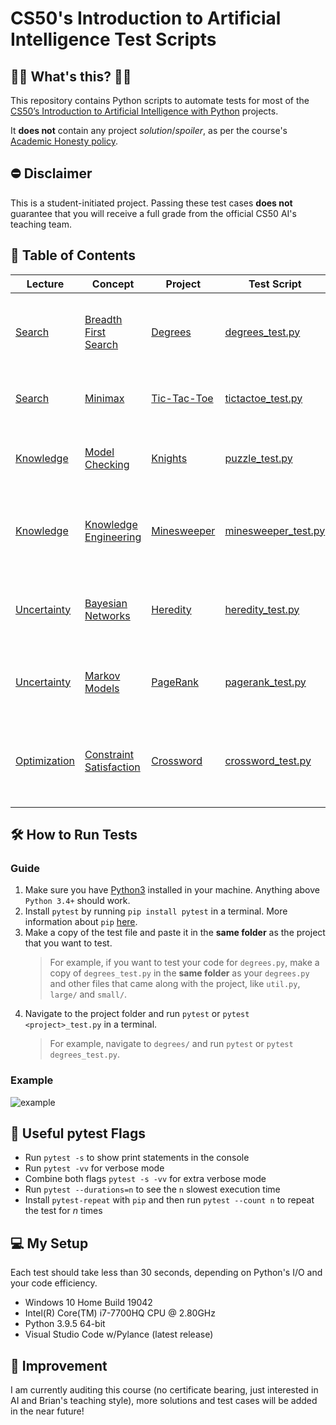 # CS50's Introduction to Artificial Intelligence Test Scripts

## 🤷‍♂️ What's this? 🤷‍♀️

This repository contains Python scripts to automate tests for most of the [CS50’s Introduction to Artificial Intelligence with Python](https://cs50.harvard.edu/ai/2020/) projects.</br>

It **does not** contain any project *solution*/*spoiler*, as per the course's [Academic Honesty policy](https://cs50.harvard.edu/ai/2020/honesty/).

## ⛔ Disclaimer

This is a student-initiated project. Passing these test cases **does not** guarantee that you will receive a full grade from the official CS50 AI's teaching team.

## 📖 Table of Contents

| Lecture                                                   | Concept                                                                                      | Project                                                                 | Test Script                                | Description                                                                                                            |
| --------------------------------------------------------- | -------------------------------------------------------------------------------------------- | ----------------------------------------------------------------------- | ------------------------------------------ | ---------------------------------------------------------------------------------------------------------------------- |
| [Search](https://cs50.harvard.edu/ai/2020/weeks/0/)       | [Breadth First Search](https://cs50.harvard.edu/ai/2020/notes/0/#breadth-first-search)       | [Degrees](https://cs50.harvard.edu/ai/2020/projects/0/degrees/)         | [degrees_test.py](degrees_test.py)         | Run test cases given by problem description and [this discussion](https://edstem.org/us/courses/176/discussion/226814) |
| [Search](https://cs50.harvard.edu/ai/2020/weeks/0/)       | [Minimax](https://cs50.harvard.edu/ai/2020/notes/0/#minimax)                                 | [Tic-Tac-Toe](https://cs50.harvard.edu/ai/2020/projects/0/tictactoe/)   | [tictactoe_test.py](tictactoe_test.py)     | Let your AI play against itself for 10 rounds                                                                          |
| [Knowledge](https://cs50.harvard.edu/ai/2020/weeks/1/)    | [Model Checking](https://cs50.harvard.edu/ai/2020/notes/1/#inference)                        | [Knights](https://cs50.harvard.edu/ai/2020/projects/1/knights/)         | [puzzle_test.py](puzzle_test.py)           | Check the [correctness](https://edstem.org/us/courses/176/discussion/107478) of the 4 puzzle results                   |
| [Knowledge](https://cs50.harvard.edu/ai/2020/weeks/1/)    | [Knowledge Engineering](https://cs50.harvard.edu/ai/2020/notes/1/#knowledge-engineering)     | [Minesweeper](https://cs50.harvard.edu/ai/2020/projects/1/minesweeper/) | [minesweeper_test.py](minesweeper_test.py) | Check if your AI has ≈90% win rate over 1000 simulations                                                               |
| [Uncertainty](https://cs50.harvard.edu/ai/2020/weeks/2/)  | [Bayesian Networks](https://cs50.harvard.edu/ai/2020/notes/2/#bayesian-networks)             | [Heredity](https://cs50.harvard.edu/ai/2020/projects/2/heredity/)       | [heredity_test.py](heredity_test.py)       | Run test cases given by problem description and [this discussion](https://edstem.org/us/courses/176/discussion/488564) |
| [Uncertainty](https://cs50.harvard.edu/ai/2020/weeks/2/)  | [Markov Models](https://cs50.harvard.edu/ai/2020/notes/2/#markov-models)                     | [PageRank](https://cs50.harvard.edu/ai/2020/projects/2/pagerank/)       | [pagerank_test.py](pagerank_test.py)       | Compare the output of the 2 implemented functions                                                                      |
| [Optimization](https://cs50.harvard.edu/ai/2020/weeks/3/) | [Constraint Satisfaction](https://cs50.harvard.edu/ai/2020/notes/3/#constraint-satisfaction) | [Crossword](https://cs50.harvard.edu/ai/2020/projects/3/crossword/)     | [crossword_test.py](crossword_test.py)     | Generate crosswords using all 9 different structure and words combination                                              |

## 🛠️ How to Run Tests

### Guide

1. Make sure you have [Python3](https://www.python.org/downloads/) installed in your machine. Anything above `Python 3.4+` should work.
2. Install `pytest` by running `pip install pytest` in a terminal. More information about `pip` [here](https://realpython.com/what-is-pip/).
3. Make a copy of the test file and paste it in the **same folder** as the project that you want to test.
    > For example, if you want to test your code for `degrees.py`, make a copy of `degrees_test.py` in the **same folder** as your `degrees.py` and other files that came along with the project, like `util.py`, `large/` and `small/`.
4. Navigate to the project folder and run `pytest` or `pytest <project>_test.py` in a terminal.
    > For example, navigate to `degrees/` and run `pytest` or `pytest degrees_test.py`.

### Example

![example](https://user-images.githubusercontent.com/36299141/128583985-a56b4371-a092-430a-8c08-4483137367d6.png)

## 🚩 Useful pytest Flags

- Run `pytest -s` to show print statements in the console
- Run `pytest -vv` for verbose mode
- Combine both flags `pytest -s -vv` for extra verbose mode
- Run `pytest --durations=n` to see the `n` slowest execution time
- Install `pytest-repeat` with `pip` and then run `pytest --count n` to repeat the test for *n* times

## 💻 My Setup

Each test should take less than 30 seconds, depending on Python's I/O and your code efficiency.

- Windows 10 Home Build 19042
- Intel(R) Core(TM) i7-7700HQ CPU @ 2.80GHz
- Python 3.9.5 64-bit
- Visual Studio Code w/Pylance (latest release)

## 🤹 Improvement

I am currently auditing this course (no certificate bearing, just interested in AI and Brian's teaching style), more solutions and test cases will be added in the near future!
